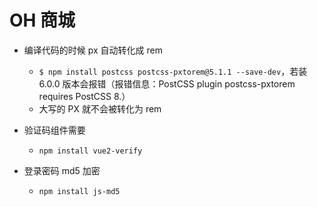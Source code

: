 # OH 商城

- 编译代码的时候 px 自动转化成 rem
  - `$ npm install postcss postcss-pxtorem@5.1.1 --save-dev`，若装 6.0.0 版本会报错（报错信息：PostCSS plugin postcss-pxtorem requires PostCSS 8.）
  - 大写的 PX 就不会被转化为 rem

- 验证码组件需要
  - `npm install vue2-verify`
- 登录密码 md5 加密
  - `npm install js-md5`
